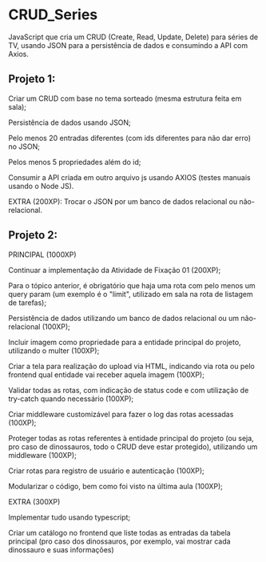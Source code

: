 # CRUD_Series
JavaScript que cria um CRUD (Create, Read, Update, Delete) para séries de TV, usando JSON para a persistência de dados e consumindo a API com Axios. 

## Projeto 1:
<p>
Criar um CRUD com base no tema sorteado (mesma estrutura feita em sala);
  
Persistência de dados usando JSON;

Pelo menos 20 entradas diferentes (com ids diferentes para não dar erro) no JSON;

Pelos menos 5 propriedades além do id;

Consumir a API criada em outro arquivo js usando AXIOS (testes manuais usando o Node JS).

EXTRA (200XP): Trocar o JSON por um banco de dados relacional ou não-relacional.</p>

## Projeto 2:
<p> PRINCIPAL (1000XP)

Continuar a implementação da Atividade de Fixação 01 (200XP);

Para o tópico anterior, é obrigatório que haja uma rota com pelo menos um query param (um exemplo é o "limit", utilizado em sala na rota de listagem de tarefas);

Persistência de dados utilizando um banco de dados relacional ou um não-relacional (100XP);

Incluir imagem como propriedade para a entidade principal do projeto, utilizando o multer (100XP);

Criar a tela para realização do upload via HTML, indicando via rota ou pelo frontend qual entidade vai receber aquela imagem (100XP);

Validar todas as rotas, com indicação de status code e com utilização de try-catch quando necessário (100XP);

Criar middleware customizável para fazer o log das rotas acessadas (100XP);

Proteger todas as rotas referentes à entidade principal do projeto (ou seja, pro caso de dinossauros, todo o CRUD deve estar protegido), utilizando um middleware (100XP);

Criar rotas para registro de usuário e autenticação (100XP);

Modularizar o código, bem como foi visto na última aula (100XP);

EXTRA (300XP)

Implementar tudo usando typescript;

Criar um catálogo no frontend que liste todas as entradas da tabela principal (pro caso dos dinossauros, por exemplo, vai mostrar cada dinossauro e suas informações)</p>
